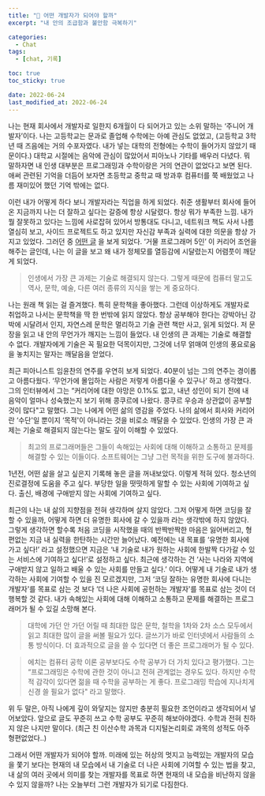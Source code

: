 ```yaml
---
title: "💬 어떤 개발자가 되어야 할까"
excerpt: "내 안의 조급함과 불안함 극복하기"

categories:
  - Chat
tags:
  - [chat, 기록]

toc: true
toc_sticky: true

date: 2022-06-24
last_modified_at: 2022-06-24
---
```


나는 현재 회사에서 개발자로 일한지 6개월이 다 되어가고 있는 소위 말하는 ‘주니어 개발자’이다. 나는 고등학교는 문과로 졸업해 수학에는 아예 관심도 없었고, (고등학교 3학년 때 즈음에는 거의 수포자였다. 내가 넣는 대학의 전형에는 수학이 들어가지 않았기 때문이다.) 대학교 시절에는 음악에 관심이 많았어서 피아노나 기타를 배우러 다녔다. 뭐 말하자면 내 인생 대부분은 프로그래밍과 수학이랑은 거의 연관이 없었다고 보면 된다. 애써 관련된 기억을 더듬어 보자면 초등학교 중학교 때 방과후 컴퓨터를 쭉 배웠었고 나름 재미있어 했던 기억 밖에는 없다.

이런 내가 어떻게 하다 보니 개발자라는 직업을 하게 되었다. 취준 생활부터 회사에 들어온 지금까지 나는 더 잘하고 싶다는 갈증에 항상 시달렸다. 항상 뭐가 부족한 느낌. 내가 뭘 잘못하고 있다는 느낌에 사로잡혀 있어서 방통대도 다니고, 네트워크 책도 사서 나름 열심히 보고, 사이드 프로젝트도 하고 있지만 자신감 부족과 실력에 대한 의문을 항상 가지고 있었다. 그러던 중 [어떤 글](https://www.ciokorea.com/news/30266?page=0,0) 을 보게 되었다. ‘거물 프로그래머 5인’ 이 커리어 조언을 해주는 글인데, 나는 이 글을 보고 왜 내가 정체모를 열등감에 시달렸는지 어렴풋이 깨닫게 되었다.

> 인생에서 가장 큰 과제는 기술로 해결되지 않는다. 그렇게 때문에 컴퓨터 말고도 역사, 문학, 예술, 다른 여러 종류의 지식을 쌓는 게 중요하다.

나는 원래 책 읽는 걸 즐겨했다. 특히 문학책을 좋아했다. 그런데 이상하게도 개발자로 취업하고 나서는 문학책을 딱 한 번밖에 읽지 않았다. 항상 공부해야 한다는 강박아닌 강박에 시달려서 인지, 자연스레 문학은 멀리하고 기술 관련 책만 사고, 읽게 되었다. 저 문장을 읽고 내 안의 무언가가 깨지는 느낌이 들었다. 내 인생의 큰 과제는 기술로 해결할 수 없다. 개발자에게 기술은 꼭 필요한 덕목이지만, 그것에 너무 얽매여 인생의 풍요로움을 놓치지는 말자는 깨달음을 얻었다.

최근 피아니스트 임윤찬의 연주를 우연히 보게 되었다. 40분이 넘는 그의 연주는 경이롭고 아름다웠다. ‘무언가에 몰입하는 사람은 저렇게 아름다울 수 있구나’ 하고 생각했다. 그의 인터뷰에서 그는 “커리어에 대한 야망은 0.1%도 없고, 내년 성인이 되기 전에 내 음악이 얼마나 성숙했는지 보기 위해 콩쿠르에 나왔다. 콩쿠르 우승과 상관없이 공부할 것이 많다"고 말했다. 그는 나에게 어떤 삶의 영감을 주었다. 나의 삶에서 회사와 커리어란 ‘수단'일 뿐이지 ‘목적'이 아니라는 것을 비로소 깨달을 수 있었다. 인생의 가장 큰 과제는 기술로 해결되지 않는다는 말도 깊이 이해할 수 있었다.

> 최고의 프로그래머들은 그들이 속해있는 사회에 대해 이해하고 소통하고 문제를 해결할 수 있는 이들이다. 소프트웨어는 그냥 그런 목적을 위한 도구에 불과하다.

1년전, 어떤 삶을 살고 싶은지 기록해 놓은 글을 꺼내보았다. 이렇게 적혀 있다. 청소년의 진로결정에 도움을 주고 싶다. 부당한 일을 떳떳하게 말할 수 있는 사회에 기여하고 싶다. 출신, 배경에 구애받지 않는 사회에 기여하고 싶다.

최근의 나는 내 삶의 지향점을 전혀 생각하며 살지 않았다. 그저 어떻게 하면 코딩을 잘할 수 있을까, 어떻게 하면 더 유명한 회사에 갈 수 있을까 라는 생각밖에 하지 않았다. 그렇게 생각하면 할수록 처음 코딩을 시작했을 때의 반짝반짝한 마음은 잃어버리고, 형편없는 지금 내 실력을 한탄하는 시간만 늘어났다. 예전에는 내 목표를 ‘유명한 회사에 가고 싶다!’ 라고 설정했으면 지금은 ‘내 기술로 내가 원하는 사회에 한발짝 다가갈 수 있는 서비스에 기여하고 싶다!’로 설정하고 싶다. 최근에 생각하는 건 ‘사는 나라와 지역에 구애받지 않고 일하고 배울 수 있는 사회를 만들고 싶다.’ 이다. 어떻게 내 기술로 내가 생각하는 사회에 기여할 수 있을 진 모르겠지만, 그저 ‘코딩 잘하는 유명한 회사에 다니는 개발자'를 목표로 삼는 것 보다 ‘더 나은 사회에 공헌하는 개발자'를 목표로 삼는 것이 더 행복할 것 같다. 내가 속해있는 사회에 대해 이해하고 소통하고 문제를 해결하는 프로그래머가 될 수 있길 소망해 본다.

> 대학에 가던 안 가던 어릴 때 최대한 많은 문학, 철학을 1차와 2차 소스 모두에서 읽고 최대한 많이 글을 써볼 필요가 있다. 글쓰기가 바로 인터넷에서 사람들의 소통 방식이다. 더 효과적으로 글을 쓸 수 있다면 더 좋은 프로그래머가 될 수 있다.

> 에치는 컴퓨터 공학 이론 공부보다도 수학 공부가 더 가치 있다고 평가했다. 그는 “프로그래밍은 수학에 관한 것이 아니고 전혀 관계없는 경우도 있다. 하지만 수학적 감각이 있다면 젊을 때 수학을 공부하는 게 좋다. 프로그래밍 학습에 지나치게 신경 쓸 필요가 없다" 라고 말했다.

위 두 말은, 아직 나에게 깊이 와닿지는 않지만 충분히 필요한 조언이라고 생각되어서 넣어보았다. 앞으로 글도 꾸준히 쓰고 수학 공부도 꾸준히 해보아야겠다. 수학과 전혀 친하지 않은 나지만 말이다. (최근 친 이산수학 과목과 디지털논리회로 과목의 성적도 아주 형편없었다..)

그래서 어떤 개발자가 되어야 할까. 미래에 있는 허상의 멋지고 능력있는 개발자의 모습을 쫓기 보다는 현재의 내 모습에서 내 기술로 더 나은 사회에 기여할 수 있는 법을 찾고, 내 삶의 여러 곳에서 의미를 찾는 개발자를 목표로 하면 현재의 내 모습을 비난하지 않을 수 있지 않을까? 나는 오늘부터 그런 개발자가 되기로 다짐한다.
